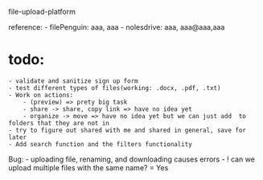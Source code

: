 file-upload-platform

reference:
    - filePenguin: aaa, aaa
    - nolesdrive: aaa, aaa@aaa,aaa
# todo:
    - validate and sanitize sign up form
    - test different types of files(working: .docx, .pdf, .txt)
    - Work on actions:
        - (preview) => prety big task 
        - share -> share, copy link => have no idea yet
        - organize -> move => have no idea yet but we can just add  to folders that they are not in
    - try to figure out shared with me and shared in general, save for later
    - Add search function and the filters functionality
Bug: 
    - uploading file, renaming, and downloading causes errors
    - ! can we upload multiple files with the same name? = Yes